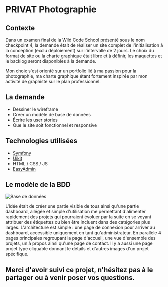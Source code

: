 # PRIVAT Photographie

## Contexte

Dans un examen final de la Wild Code School présenté sous le nom checkpoint 4, la demande était de réaliser un site complet de l'initialisation à la conception (exclu déploiement) sur l'intervalle de 2 jours. Le choix du format de site ou la charte graphique était libre et à définir, les maquettes et le backlog seront disponibles à la demande.

Mon choix s'est orienté sur un portfolio lié à ma passion pour la photographie, ma charte graphique étant fortement inspirée par mon activité de graphiste sur le plan professionnel.

## La demande

* Dessiner le wireframe
* Créer un modèle de base de données
* Écrire les user stories
* Que le site soit fonctionnel et responsive

## Technologies utilisées

* [Symfony](https://github.com/symfony/symfony)
* [Uikit](https://getuikit.com/)
* HTML / CSS / JS
* [EasyAdmin](https://symfony.com/bundles/EasyAdminBundle/current/index.html)

## Le modèle de la BDD

![Base de données](https://github.com/Carcali/privat-photographie/assets/144898664/9a7e76e7-de41-427c-a206-ac2a34bfaf2d)

L'idée était de créer une partie visible de tous ainsi qu'une partie dashboard, allégée et simple d'utilisation me permettant d'alimenter rapidement des projets qui pourraient évoluer par la suite en se voyant attribuer des étiquettes ou bien être incluent dans des catégories plus larges. L'architecture est simple : une page de connexion pour arriver au dashboard, accessible uniquement en tant qu'administrateur. En parallèle 4 pages principales regroupant la page d'accueil, une vue d'ensemble des projets, un à propos ainsi qu'une page de contact. Il y a aussi une page projet type cliquable donnant le détails et d'autres images d'un projet spécifique.



## Merci d'avoir suivi ce projet, n'hésitez pas à le partager ou à venir poser vos questions.

